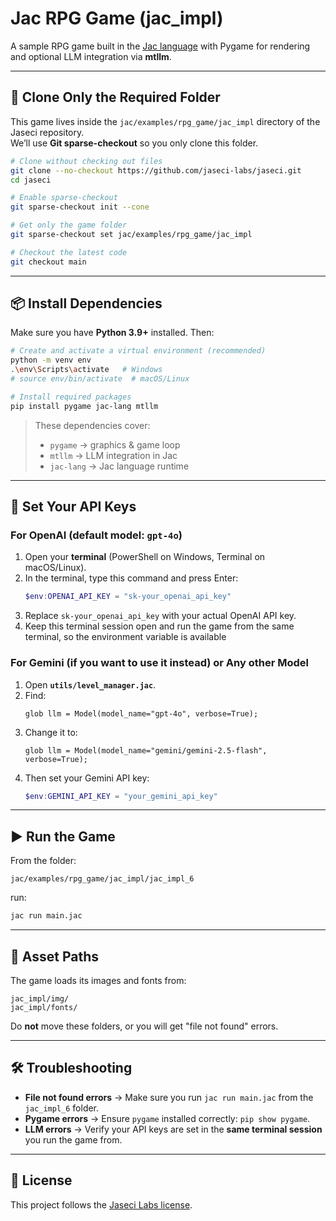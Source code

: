 # Jac RPG Game (jac_impl)

A sample RPG game built in the [Jac language](https://github.com/jaseci-labs/jaseci) with Pygame for rendering and optional LLM integration via **mtllm**.

---

## 📂 Clone Only the Required Folder
This game lives inside the `jac/examples/rpg_game/jac_impl` directory of the Jaseci repository.  
We’ll use **Git sparse-checkout** so you only clone this folder.

```bash
# Clone without checking out files
git clone --no-checkout https://github.com/jaseci-labs/jaseci.git
cd jaseci

# Enable sparse-checkout
git sparse-checkout init --cone

# Get only the game folder
git sparse-checkout set jac/examples/rpg_game/jac_impl

# Checkout the latest code
git checkout main
```

---

## 📦 Install Dependencies

Make sure you have **Python 3.9+** installed. Then:

```bash
# Create and activate a virtual environment (recommended)
python -m venv env
.\env\Scripts\activate   # Windows
# source env/bin/activate  # macOS/Linux

# Install required packages
pip install pygame jac-lang mtllm
```

> These dependencies cover:
> - `pygame` → graphics & game loop
> - `mtllm` → LLM integration in Jac
> - `jac-lang` → Jac language runtime

---

## 🔑 Set Your API Keys

### For OpenAI (default model: `gpt-4o`)

1. Open your **terminal** (PowerShell on Windows, Terminal on macOS/Linux).
2. In the terminal, type this command and press Enter:
   ```powershell
   $env:OPENAI_API_KEY = "sk-your_openai_api_key"
   ```
3. Replace `sk-your_openai_api_key` with your actual OpenAI API key.
4. Keep this terminal session open and run the game from the same terminal, so the environment variable is available

### For Gemini (if you want to use it instead) or Any other Model
1. Open **`utils/level_manager.jac`**.
2. Find:
   ```jac
   glob llm = Model(model_name="gpt-4o", verbose=True);
   ```
3. Change it to:
   ```jac
   glob llm = Model(model_name="gemini/gemini-2.5-flash", verbose=True);
   ```
4. Then set your Gemini API key:
   ```powershell
   $env:GEMINI_API_KEY = "your_gemini_api_key"
   ```

---

## ▶️ Run the Game

From the folder:
```
jac/examples/rpg_game/jac_impl/jac_impl_6
```
run:

```bash
jac run main.jac
```

---

## 📁 Asset Paths

The game loads its images and fonts from:
```
jac_impl/img/
jac_impl/fonts/
```
Do **not** move these folders, or you will get "file not found" errors.

---

## 🛠 Troubleshooting

- **File not found errors** → Make sure you run `jac run main.jac` from the `jac_impl_6` folder.
- **Pygame errors** → Ensure `pygame` installed correctly: `pip show pygame`.
- **LLM errors** → Verify your API keys are set in the **same terminal session** you run the game from.

---

## 📜 License
This project follows the [Jaseci Labs license](https://github.com/jaseci-labs/jaseci/blob/main/.github/LICENSE).
